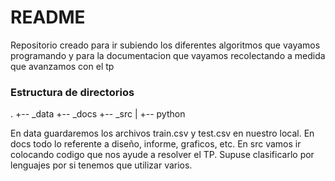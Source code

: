 # README #

Repositorio creado para ir subiendo los diferentes algoritmos que vayamos programando y para la documentacion que vayamos recolectando a medida que avanzamos con el tp

### Estructura de directorios ###

.
+-- _data
+-- _docs
+-- _src
|   +-- python

En data guardaremos los archivos train.csv y test.csv en nuestro local.
En docs todo lo referente a diseño, informe, graficos, etc.
En src vamos ir colocando codigo que nos ayude a resolver el TP. Supuse clasificarlo por lenguajes por si tenemos que utilizar varios.